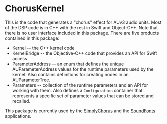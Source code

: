 # ChorusKernel

This is the code that generates a "chorus" effect for AUv3 audio units. Most of the DSP code is in C++ with the
rest in Swift and Object-C++. Note that there is no user interface included in this package. There are five
products contained in this package:

* Kernel -- the C++ kernel code
* KernelBridge -- the Objective-C++ code that provides an API for Swift access
* ParameterAddress -- an enum that defines the unique AUParameterAddress values for the runtime parameters used by the
kernel. Also contains definitions for creating nodes in an AUParameterTree.
* Parameters -- collection of the runtime parameters and an API for working with them. Also defines a `Configuration`
container that represents a specific set of parameter values that can be stored and recalled.

This package is currently used by the [SimplyChorus](https://github.com/bradhowes/SimplyChorus) and the 
[SoundFonts](https://github.com/bradhowes/SoundFonts) applications.
